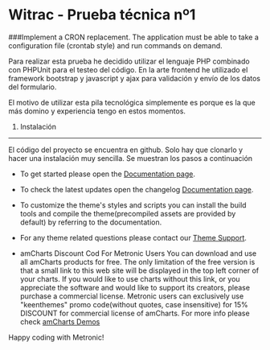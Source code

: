 # Witrac - Prueba técnica nº1
###Implement a CRON replacement. The application must be able to take a configuration file (crontab style) and run commands on demand.

Para realizar esta prueba he decidido utilizar el lenguaje PHP combinado con PHPUnit para el testeo del código.
En la arte frontend he utilizado el framework bootstrap y javascript y ajax para validación y envío de los datos del formulario.

El motivo de utilizar esta pila tecnológica simplemente es porque es la que más domino y experiencia tengo en estos momentos.

1. Instalación
--------------
El código del proyecto se encuentra en github. Solo hay que clonarlo y hacer una instalación muy sencilla. Se muestran los pasos a continuación



- To get started please open the [Documentation page](//keenthemes.com/metronic/?page=docs).

- To check the latest updates open the changelog [Documentation page](//keenthemes.com/metronic/?page=changelog).

- To customize the theme's styles and scripts you can install the build tools
  and compile the theme(precompiled assets are provided by default) by referring to the documentation.

- For any theme related questions please contact our [Theme Support](//keenthemes.com/theme-support/).

- amCharts Discount Cod For Metronic Users
  You can download and use all amCharts products for free. The only limitation of the free version is that a small link to this web site will be displayed in the top left corner of your charts. If you would like to use charts without this link, or you appreciate the software and would like to support its creators, please purchase a commercial license. Metronic users can exclusively use "keenthemes" promo code(without quotes, case insensitive) for 15% DISCOUNT for commercial license of amCharts. For more info please check [amCharts Demos](www.amcharts.com/demos/)

Happy coding with Metronic!